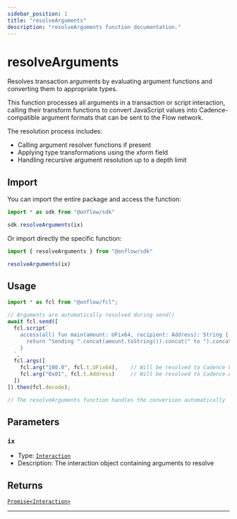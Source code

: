 ```yaml
---
sidebar_position: 1
title: "resolveArguments"
description: "resolveArguments function documentation."
---
```


<!-- THIS DOCUMENT IS AUTO-GENERATED FROM [onflow/sdk/src/resolve/resolve-arguments.ts](https://github.com/onflow/fcl-js/tree/master/packages/sdk/src/resolve/resolve-arguments.ts). DO NOT EDIT MANUALLY -->

# resolveArguments

Resolves transaction arguments by evaluating argument functions and converting them to appropriate types.

This function processes all arguments in a transaction or script interaction, calling their transform functions
to convert JavaScript values into Cadence-compatible argument formats that can be sent to the Flow network.

The resolution process includes:
- Calling argument resolver functions if present
- Applying type transformations using the xform field
- Handling recursive argument resolution up to a depth limit

## Import

You can import the entire package and access the function:

```typescript
import * as sdk from "@onflow/sdk"

sdk.resolveArguments(ix)
```

Or import directly the specific function:

```typescript
import { resolveArguments } from "@onflow/sdk"

resolveArguments(ix)
```

## Usage

```typescript
import * as fcl from "@onflow/fcl";

// Arguments are automatically resolved during send()
await fcl.send([
  fcl.script`
    access(all) fun main(amount: UFix64, recipient: Address): String {
      return "Sending ".concat(amount.toString()).concat(" to ").concat(recipient.toString())
    }
  `,
  fcl.args([
    fcl.arg("100.0", fcl.t.UFix64),    // Will be resolved to Cadence UFix64
    fcl.arg("0x01", fcl.t.Address)     // Will be resolved to Cadence Address
  ])
]).then(fcl.decode);

// The resolveArguments function handles the conversion automatically
```

## Parameters

### `ix` 

- Type: [`Interaction`](../types#interaction)
- Description: The interaction object containing arguments to resolve



## Returns

[`Promise<Interaction>`](../types#interaction)


---